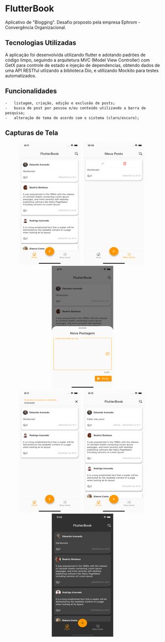 # FlutterBook

Aplicativo de "Blogging". Desafio proposto pela empresa Ephrom - Convergência Organizacional.

## Tecnologias Utilizadas

A aplicação foi desenvolvida utilizando flutter e adotando padrões de código limpo, seguindo a arquitetura MVC (Model View Controller) com GetX para controle de estado e injeção de dependencias, obtendo dados de uma API RESTful utlizando a biblioteca Dio, e utilizando Mockito para testes automatizados.

## Funcionalidades

    -   listagem, criação, edição e exclusão de posts;
    -   busca de post por pessoa e/ou conteúdo utilizando a barra de pesquisa;
    -   alteração de tema de acordo com o sistema (claro/escuro);

## Capturas de Tela

<div align="center">
	<img width="200" height="400" src="./screenshots/home.png" alt="Início"/>
    <span style="padding-left:5px"></span>
    <img width="200" height="400" src="./screenshots/my_posts.png" alt="Meus Posts"/>
    <span style="padding-left:5px"></span>
    <img width="200" height="400" src="./screenshots/new_post.png" alt="Nova Postagem"/>
</div>
<div align="center">
    <img width="200" height="400" src="./screenshots/searching.png" alt="Pesquisando Posts"/>
    <span style="padding-left:5px"></span>
    <img width="200" height="400" src="./screenshots/home_edited.png" alt="Post Editado"/>
    <span style="padding-left:5px"></span>
    <img width="200" height="400" src="./screenshots/dark.png" alt="Modo Escuro"/>
</div>
